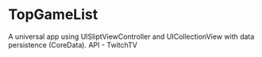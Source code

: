 # TopGameList

A universal app using UISliptViewController and UICollectionView with data persistence (CoreData).
API - TwitchTV


